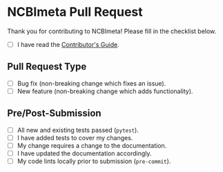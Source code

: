 # NCBImeta Pull Request

Thank you for contributing to NCBImeta! Please fill in the checklist below.

* [ ] I have read the [Contributor's Guide](https://github.com/ktmeaton/NCBImeta/.github/CONTRIBUTING.md).

## Pull Request Type

* [ ] Bug fix (non-breaking change which fixes an issue).
* [ ] New feature (non-breaking change which adds functionality).

## Pre/Post-Submission

* [ ] All new and existing tests passed  (```pytest```).
* [ ] I have added tests to cover my changes.
* [ ] My change requires a change to the documentation.
* [ ] I have updated the documentation accordingly.
* [ ] My code lints locally prior to submission (```pre-commit```).
